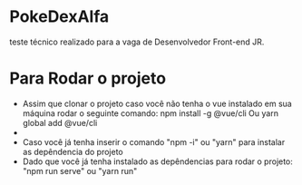 # PokeDexAlfa
teste técnico realizado para a vaga de Desenvolvedor Front-end JR.
<h1>Para Rodar o projeto</h1>
<ul>
<li>Assim que clonar o projeto caso você não tenha o vue instalado em sua máquina rodar o seguinte comando: npm install -g @vue/cli Ou yarn global add @vue/cli<li>  
</li>
  <li>Caso você já tenha inserir o comando "npm -i" ou "yarn" para instalar as depêndencia do projeto</li>
  <li>Dado que você já tenha instalado as depêndencias para rodar o projeto: "npm run serve" ou "yarn run"</li>
</ul>
